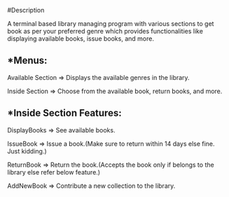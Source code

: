 #Description

A terminal based library managing program with various sections to get book as per your preferred genre which provides functionalities like displaying available books, issue books, and more.

*Menus:
---------
Available Section => Displays the available genres in the library.

Inside Section => Choose from the available book, return books, and more.

*Inside Section Features:
---------------------------
DisplayBooks => See available books.

IssueBook => Issue a book.(Make sure to return within 14 days else fine. Just kidding.)

ReturnBook => Return the book.(Accepts the book only if belongs to the library else refer below feature.)

AddNewBook => Contribute a new collection to the library.



